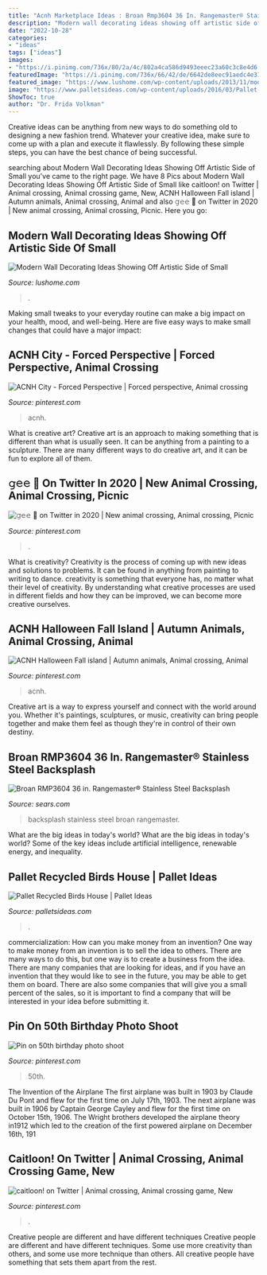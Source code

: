 ```yaml
---
title: "Acnh Marketplace Ideas : Broan Rmp3604 36 In. Rangemaster® Stainless Steel Backsplash"
description: "Modern wall decorating ideas showing off artistic side of small"
date: "2022-10-28"
categories:
- "ideas"
tags: ["ideas"]
images:
- "https://i.pinimg.com/736x/80/2a/4c/802a4ca586d9493eeec23a60c3c8e4d6.jpg"
featuredImage: "https://i.pinimg.com/736x/66/42/de/6642de8eec91aedc4e3128c420f859e3.jpg"
featured_image: "https://www.lushome.com/wp-content/uploads/2013/11/modern-wall-decoration-interior-decorating-malamen-6.jpg"
image: "https://www.palletsideas.com/wp-content/uploads/2016/03/Pallet-Wooden-Birds-House-1.jpg"
ShowToc: true
author: "Dr. Frida Volkman"
---
```



Creative ideas can be anything from new ways to do something old to designing a new fashion trend. Whatever your creative idea, make sure to come up with a plan and execute it flawlessly. By following these simple steps, you can have the best chance of being successful.

	

		
searching about Modern Wall Decorating Ideas Showing Off Artistic Side of Small you've came to the right page. We have 8 Pics about Modern Wall Decorating Ideas Showing Off Artistic Side of Small like caitloon! on Twitter | Animal crossing, Animal crossing game, New, ACNH Halloween Fall island | Autumn animals, Animal crossing, Animal and also 𝚐𝚎𝚎 🌿 on Twitter in 2020 | New animal crossing, Animal crossing, Picnic. Here you go:
		
    
## Modern Wall Decorating Ideas Showing Off Artistic Side Of Small

<img loading=lazy src="https://www.lushome.com/wp-content/uploads/2013/11/modern-wall-decoration-interior-decorating-malamen-6.jpg" onerror="this.onerror=null;this.src='https://tse1.mm.bing.net/th?id=OIP._BK7GbIgTVuZbTESDzU2mwHaEw&amp;pid=15.1';" alt="Modern Wall Decorating Ideas Showing Off Artistic Side of Small">

_Source: lushome.com_

>. 

	

Making small tweaks to your everyday routine can make a big impact on your health, mood, and well-being. Here are five easy ways to make small changes that could have a major impact: 

    
## ACNH City - Forced Perspective | Forced Perspective, Animal Crossing

<img loading=lazy src="https://i.pinimg.com/736x/80/2a/4c/802a4ca586d9493eeec23a60c3c8e4d6.jpg" onerror="this.onerror=null;this.src='https://tse2.mm.bing.net/th?id=OIP.00vHRHVuBrPj5KjmXkYiZwHaEL&amp;pid=15.1';" alt="ACNH City - Forced Perspective | Forced perspective, Animal crossing">

_Source: pinterest.com_

>acnh. 

	

What is creative art?
Creative art is an approach to making something that is different than what is usually seen. It can be anything from a painting to a sculpture. There are many different ways to do creative art, and it can be fun to explore all of them.

    
## 𝚐𝚎𝚎 🌿 On Twitter In 2020 | New Animal Crossing, Animal Crossing, Picnic

<img loading=lazy src="https://i.pinimg.com/736x/d6/12/1c/d6121caf922a806d21fd8cb028e39aa5.jpg" onerror="this.onerror=null;this.src='https://tse4.mm.bing.net/th?id=OIP.RjWqM9gDJF4lFE6wiwYeeQHaEK&amp;pid=15.1';" alt="𝚐𝚎𝚎 🌿 on Twitter in 2020 | New animal crossing, Animal crossing, Picnic">

_Source: pinterest.com_

>. 

	

What is creativity?
Creativity is the process of coming up with new ideas and solutions to problems. It can be found in anything from painting to writing to dance. creativity is something that everyone has, no matter what their level of creativity. By understanding what creative processes are used in different fields and how they can be improved, we can become more creative ourselves.

    
## ACNH Halloween Fall Island | Autumn Animals, Animal Crossing, Animal

<img loading=lazy src="https://i.pinimg.com/736x/66/42/de/6642de8eec91aedc4e3128c420f859e3.jpg" onerror="this.onerror=null;this.src='https://tse3.mm.bing.net/th?id=OIP.ibk-9qiO5jLCxnkBS7ylxwHaEK&amp;pid=15.1';" alt="ACNH Halloween Fall island | Autumn animals, Animal crossing, Animal">

_Source: pinterest.com_

>acnh. 

	

Creative art is a way to express yourself and connect with the world around you. Whether it's paintings, sculptures, or music, creativity can bring people together and make them feel as though they're in control of their own destiny.

    
## Broan RMP3604 36 In. Rangemaster® Stainless Steel Backsplash

<img loading=lazy src="https://c.shld.net/rpx/i/s/i/spin/image/spin_prod_926708012??hei=64&amp;wid=64&amp;qlt=50" onerror="this.onerror=null;this.src='https://tse2.mm.bing.net/th?id=OIP.5MpYyrbv7MjHUPa52D0SmQHaHa&amp;pid=15.1';" alt="Broan RMP3604 36 in. Rangemaster® Stainless Steel Backsplash">

_Source: sears.com_

>backsplash stainless steel broan rangemaster. 

	

What are the big ideas in today's world?
What are the big ideas in today's world? 
Some of the key ideas include artificial intelligence, renewable energy, and inequality.

    
## Pallet Recycled Birds House | Pallet Ideas

<img loading=lazy src="https://www.palletsideas.com/wp-content/uploads/2016/03/Pallet-Wooden-Birds-House-1.jpg" onerror="this.onerror=null;this.src='https://tse3.mm.bing.net/th?id=OIP.7JHVPhxqcfhTB2qQnCdtvQHaNK&amp;pid=15.1';" alt="Pallet Recycled Birds House | Pallet Ideas">

_Source: palletsideas.com_

>. 

	

commercialization: How can you make money from an invention?
One way to make money from an invention is to sell the idea to others. There are many ways to do this, but one way is to create a business from the idea. There are many companies that are looking for ideas, and if you have an invention that they would like to see in the future, you may be able to get them on board. There are also some companies that will give you a small percent of the sales, so it is important to find a company that will be interested in your idea before submitting it.

    
## Pin On 50th Birthday Photo Shoot

<img loading=lazy src="https://i.pinimg.com/736x/54/5c/44/545c4490888151f80e59c037f2f97271.jpg" onerror="this.onerror=null;this.src='https://tse4.mm.bing.net/th?id=OIP.A2XUfWYq5QNz-Iq-vc2XCAHaLH&amp;pid=15.1';" alt="Pin on 50th birthday photo shoot">

_Source: pinterest.com_

>50th. 

	

The Invention of the Airplane
The first airplane was built in 1903 by Claude Du Pont and flew for the first time on July 17th, 1903. The next airplane was built in 1906 by Captain George Cayley and flew for the first time on October 15th, 1906. The Wright brothers developed the airplane theory in1912 which led to the creation of the first powered airplane on December 16th, 191
    
## Caitloon! On Twitter | Animal Crossing, Animal Crossing Game, New

<img loading=lazy src="https://i.pinimg.com/736x/6e/5e/2b/6e5e2b47e23c3388d99e103d3fb7be33.jpg" onerror="this.onerror=null;this.src='https://tse2.mm.bing.net/th?id=OIP.66xGdi7ybMRWGb_qGZtVWwHaEK&amp;pid=15.1';" alt="caitloon! on Twitter | Animal crossing, Animal crossing game, New">

_Source: pinterest.com_

>. 

	

Creative people are different and have different techniques
Creative people are different and have different techniques. Some use more creativity than others, and some use more technique than others. All creative people have something that sets them apart from the rest.

